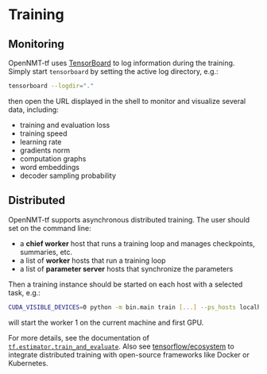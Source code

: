 # Training

## Monitoring

OpenNMT-tf uses [TensorBoard](https://github.com/tensorflow/tensorboard) to log information during the training. Simply start `tensorboard` by setting the active log directory, e.g.:

```bash
tensorboard --logdir="."
```

then open the URL displayed in the shell to monitor and visualize several data, including:

* training and evaluation loss
* training speed
* learning rate
* gradients norm
* computation graphs
* word embeddings
* decoder sampling probability

## Distributed

OpenNMT-tf supports asynchronous distributed training. The user should set on the command line:

* a **chief worker** host that runs a training loop and manages checkpoints, summaries, etc.
* a list of **worker** hosts that run a training loop
* a list of **parameter server** hosts that synchronize the parameters

Then a training instance should be started on each host with a selected task, e.g.:

```bash
CUDA_VISIBLE_DEVICES=0 python -m bin.main train [...] --ps_hosts localhost:2222 --chief_host localhost:2223 --worker_hosts localhost:2224,localhost:2225 --task_type worker --task_index 1
```

will start the worker 1 on the current machine and first GPU.

For more details, see the documentation of [`tf.estimator.train_and_evaluate`](https://www.tensorflow.org/versions/r1.4/api_docs/python/tf/estimator/train_and_evaluate). Also see [tensorflow/ecosystem](https://github.com/tensorflow/ecosystem) to integrate distributed training with open-source frameworks like Docker or Kubernetes.
